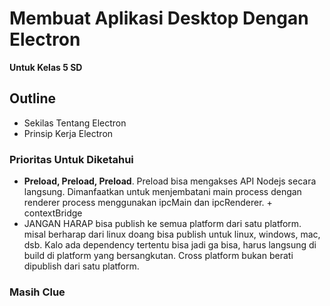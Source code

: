 # Membuat Aplikasi Desktop Dengan Electron
__Untuk Kelas 5 SD__

## Outline
- Sekilas Tentang Electron
- Prinsip Kerja Electron

### Prioritas Untuk Diketahui
- **Preload, Preload, Preload**. Preload bisa mengakses API Nodejs secara langsung. Dimanfaatkan untuk menjembatani main process dengan renderer process menggunakan ipcMain dan ipcRenderer. + contextBridge
- JANGAN HARAP bisa publish ke semua platform dari satu platform. misal berharap dari linux doang bisa publish untuk linux, windows, mac, dsb. Kalo ada dependency tertentu bisa jadi ga bisa, harus langsung di build di platform yang bersangkutan. Cross platform bukan berati dipublish dari satu platform.

### Masih Clue
